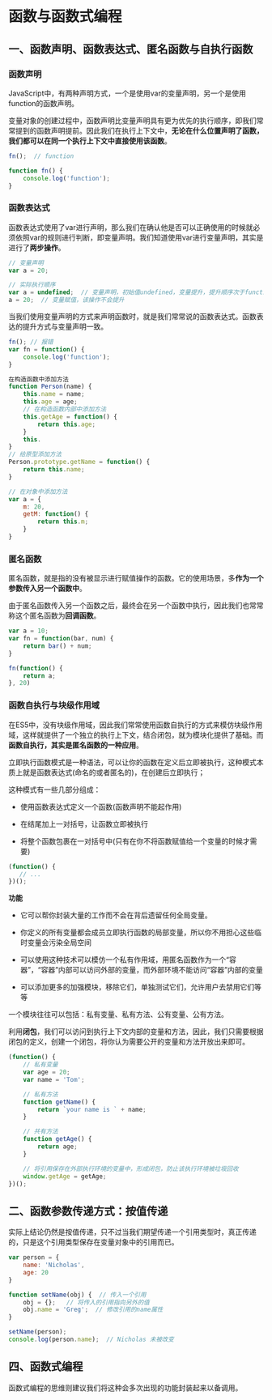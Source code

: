 # 函数与函数式编程

## 一、函数声明、函数表达式、匿名函数与自执行函数

### 函数声明

JavaScript中，有两种声明方式，一个是使用var的变量声明，另一个是使用function的函数声明。

变量对象的创建过程中，函数声明比变量声明具有更为优先的执行顺序，即我们常常提到的函数声明提前。因此我们在执行上下文中，**无论在什么位置声明了函数，我们都可以在同一个执行上下文中直接使用该函数**。

```js
fn();  // function

function fn() {
    console.log('function');
}
```

### 函数表达式

函数表达式使用了var进行声明，那么我们在确认他是否可以正确使用的时候就必须依照var的规则进行判断，即变量声明。我们知道使用var进行变量声明，其实是进行了**两步操作**。

```js
// 变量声明
var a = 20;

// 实际执行顺序
var a = undefined;  // 变量声明，初始值undefined，变量提升，提升顺序次于function声明
a = 20;  // 变量赋值，该操作不会提升
```

当我们使用变量声明的方式来声明函数时，就是我们常常说的函数表达式。函数表达的提升方式与变量声明一致。

```js
fn(); // 报错
var fn = function() {
    console.log('function');
}
```

```js
在构造函数中添加方法
function Person(name) {
    this.name = name;
    this.age = age;
    // 在构造函数内部中添加方法
    this.getAge = function() {
        return this.age;
    }
    this.
}
// 给原型添加方法
Person.prototype.getName = function() {
    return this.name;
}

// 在对象中添加方法
var a = {
    m: 20,
    getM: function() {
        return this.m;
    }
}
```

### 匿名函数

匿名函数，就是指的没有被显示进行赋值操作的函数。它的使用场景，多**作为一个参数传入另一个函数中**。

由于匿名函数传入另一个函数之后，最终会在另一个函数中执行，因此我们也常常称这个匿名函数为**回调函数**。

```js
var a = 10;
var fn = function(bar, num) {
    return bar() + num;
}

fn(function() {
    return a;
}, 20)
```

### 函数自执行与块级作用域

在ES5中，没有块级作用域，因此我们常常使用函数自执行的方式来模仿块级作用域，这样就提供了一个独立的执行上下文，结合闭包，就为模块化提供了基础。而**函数自执行，其实是匿名函数的一种应用**。

立即执行函数模式是一种语法，可以让你的函数在定义后立即被执行，这种模式本质上就是函数表达式(命名的或者匿名的)，在创建后立即执行；

这种模式有一些几部分组成：

- 使用函数表达式定义一个函数(函数声明不能起作用)

- 在结尾加上一对括号，让函数立即被执行

- 将整个函数包裹在一对括号中(只有在你不将函数赋值给一个变量的时候才需要)

```js
(function() {
   // ...
})();
```

**功能**

- 它可以帮你封装大量的工作而不会在背后遗留任何全局变量。

- 你定义的所有变量都会成员立即执行函数的局部变量，所以你不用担心这些临时变量会污染全局空间

- 可以使用这种技术可以模仿一个私有作用域，用匿名函数作为一个“容器”，“容器”内部可以访问外部的变量，而外部环境不能访问“容器”内部的变量

- 可以添加更多的加强模块，移除它们，单独测试它们，允许用户去禁用它们等等

一个模块往往可以包括：私有变量、私有方法、公有变量、公有方法。

利用**闭包**，我们可以访问到执行上下文内部的变量和方法，因此，我们只需要根据闭包的定义，创建一个闭包，将你认为需要公开的变量和方法开放出来即可。

```js
(function() {
    // 私有变量
    var age = 20;
    var name = 'Tom';

    // 私有方法
    function getName() {
        return `your name is ` + name;
    }

    // 共有方法
    function getAge() {
        return age;
    }

    // 将引用保存在外部执行环境的变量中，形成闭包，防止该执行环境被垃圾回收
    window.getAge = getAge;
})();
```

## 二、函数参数传递方式：按值传递

实际上结论仍然是按值传递，只不过当我们期望传递一个引用类型时，真正传递的，只是这个引用类型保存在变量对象中的引用而已。

```js
var person = {
    name: 'Nicholas',
    age: 20
}

function setName(obj) {  // 传入一个引用
    obj = {};   // 将传入的引用指向另外的值
    obj.name = 'Greg';  // 修改引用的name属性
}

setName(person);
console.log(person.name);  // Nicholas 未被改变
```

## 四、函数式编程

函数式编程的思维则建议我们将这种会多次出现的功能封装起来以备调用。